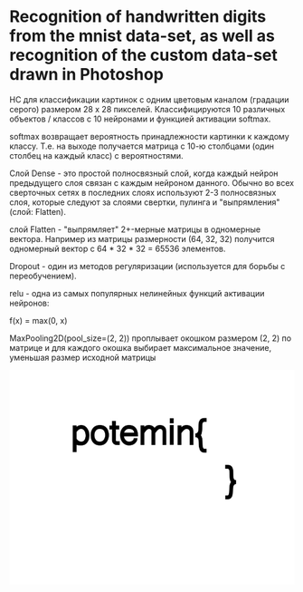 # Recognition of handwritten digits from the mnist data-set, as well as recognition of the custom data-set drawn in Photoshop



НС для классификации картинок с одним цветовым каналом (градации серого) размером 28 x 28 пикселей. Классифицируются 10 различных объектов / классов  с 10 нейронами и функцией активации softmax.

softmax возвращает вероятность принадлежности картинки к каждому классу. Т.е. на выходе получается матрица с 10-ю столбцами (один столбец на каждый класс) с вероятностями.

Слой Dense - это простой полносвязный слой, когда каждый нейрон предыдущего слоя связан с каждым нейроном данного. Обычно во всех сверточных сетях в последних слоях используют 2-3 полносвязных слоя, которые следуют за слоями свертки, пулинга и "выпрямления" (слой: Flatten).

слой Flatten - "выпрямляет" 2+-мерные матрицы в одномерные вектора. Например из матрицы размерности (64, 32, 32) получится одномерный вектор с 64 * 32 * 32 = 65536 элементов.

Dropout - один из методов регуляризации (используется для борьбы с переобучением).

relu - одна из самых популярных нелинейных функций активации нейронов:

f(x) = max(0, x)

MaxPooling2D(pool_size=(2, 2)) проплывает окошком размером (2, 2) по матрице и для каждого окошка выбирает максимальное значение, уменьшая размер исходной матрицы

![alt text](https://github.com/poteminr/PoteminMnistPrediction/blob/master/logo.jpg)
